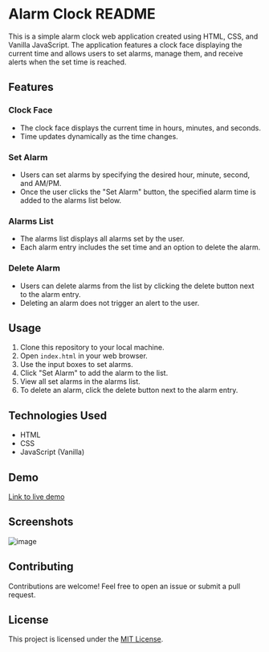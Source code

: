 # Alarm Clock README

This is a simple alarm clock web application created using HTML, CSS, and Vanilla JavaScript. The application features a clock face displaying the current time and allows users to set alarms, manage them, and receive alerts when the set time is reached.

## Features

### Clock Face
- The clock face displays the current time in hours, minutes, and seconds.
- Time updates dynamically as the time changes.

### Set Alarm
- Users can set alarms by specifying the desired hour, minute, second, and AM/PM.
- Once the user clicks the "Set Alarm" button, the specified alarm time is added to the alarms list below.

### Alarms List
- The alarms list displays all alarms set by the user.
- Each alarm entry includes the set time and an option to delete the alarm.

### Delete Alarm
- Users can delete alarms from the list by clicking the delete button next to the alarm entry.
- Deleting an alarm does not trigger an alert to the user.

## Usage

1. Clone this repository to your local machine.
2. Open `index.html` in your web browser.
3. Use the input boxes to set alarms.
4. Click "Set Alarm" to add the alarm to the list.
5. View all set alarms in the alarms list.
6. To delete an alarm, click the delete button next to the alarm entry.

## Technologies Used

- HTML
- CSS
- JavaScript (Vanilla)

## Demo

[Link to live demo](#) 

## Screenshots

![image](https://github.com/allaboutraj/Alarm_clock/assets/49842899/58df0b07-8f14-4050-8044-5849bdf8908b)


## Contributing

Contributions are welcome! Feel free to open an issue or submit a pull request.

## License

This project is licensed under the [MIT License](LICENSE).
